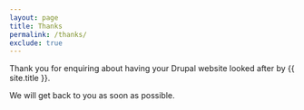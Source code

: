 ```yaml
---
layout: page
title: Thanks
permalink: /thanks/
exclude: true
---
```


Thank you for enquiring about having your Drupal website looked after by {{ site.title }}.

We will get back to you as soon as possible.